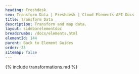 ```yaml
---
heading: Freshdesk
seo: Transform Data | Freshdesk | Cloud Elements API Docs
title: Transform Data
description: Transform and map data.
layout: sidebarelementdoc
breadcrumbs: /docs/elements.html
elementId: 144
parent: Back to Element Guides
order: 25
sitemap: false
---
```


{% include transformations.md %}
